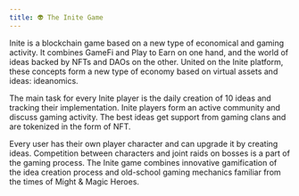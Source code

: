 ```yaml
---
title: 👽 The Inite Game
---
```

Inite is a blockchain game based on a new type of economical and gaming activity. It combines GameFi and Play to Earn on one hand, and the world of ideas backed by NFTs and DAOs on the other. United on the Inite platform, these concepts form a new type of economy based on virtual assets and ideas: ideanomics.   

The main task for every Inite player is the daily creation of 10 ideas and tracking their implementation. Inite players form an active community and discuss gaming activity. The best ideas get support from gaming clans and are tokenized in the form of NFT.

Every user has their own player character and can upgrade it by creating ideas. Сompetition between characters and joint raids on bosses is a part of the gaming process. The Inite game combines innovative gamification of the idea creation process and old-school gaming mechanics familiar from the times of Might & Magic Heroes.